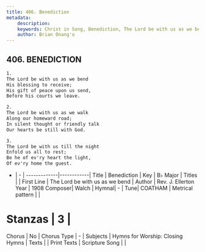 ```yaml
---
title: 406. Benediction
metadata:
    description: 
    keywords: Christ in Song, Benediction, The Lord be with us as we bend, 
    author: Brian Onang'o
---
```



## 406. BENEDICTION

```txt
1.
The Lord be with us as we bend
His blessing to receive;
His gift of peace upon us send,
Before his courts we leave.

2.
The Lord be with us as we walk
Along our homeward road;
In silent thought or friendly talk
Our hearts be still with God.

3.
The Lord be with us till the night
Enfold us all to rest;
Be he of ev'ry heart the light,
Of ev'ry home the guest.
```

- |   -  |
-------------|------------|
Title | Benediction |
Key | B♭ Major |
Titles |  |
First Line | The Lord be with us as we bend |
Author | Rev. J. Ellerton
Year | 1908
Composer| Walch |
Hymnal|  - |
Tune| COATHAM |
Metrical pattern | |
# Stanzas | 3 |
Chorus | No |
Chorus Type | - |
Subjects | Hymns for Worship: Closing Hymns |
Texts |  |
Print Texts | 
Scripture Song |  |
  
